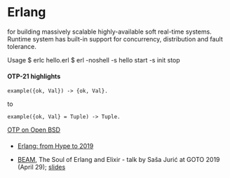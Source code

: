 Erlang
======

for building massively scalable highly-available soft real-time systems. 
Runtime system has built-in support for concurrency, distribution and fault tolerance.

Usage
$ erlc hello.erl 
$ erl -noshell -s hello start -s init stop


#### OTP-21 highlights

    example({ok, Val}) -> {ok, Val}.
to

    example({ok, Val} = Tuple) -> Tuple.


[OTP on Open BSD](http://blog.obligd.com/posts/erlang-otp-on-openbsd.html)


#### 

+ [Erlang: from Hype to 2019](https://ferd.ca/ten-years-of-erlang.html)

+ [BEAM](https://www.youtube.com/watch?v=JvBT4XBdoUE), The Soul of Erlang and Elixir  - talk by Saša Jurić at GOTO 2019 (April 29); [slides](https://gotochgo.com/2019/sessions/712)
